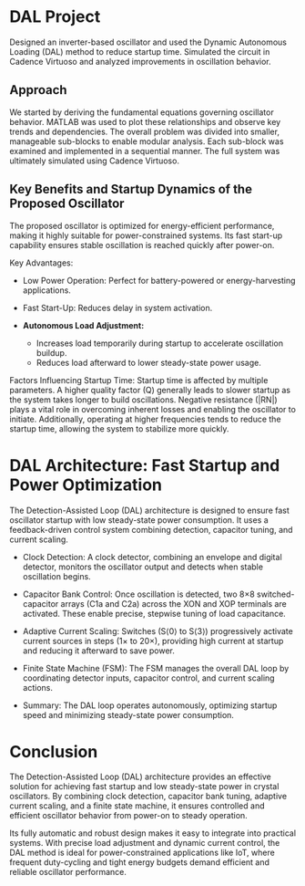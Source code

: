 # DAL Project
Designed an inverter-based oscillator and used the Dynamic Autonomous Loading (DAL) method to reduce startup time. Simulated the circuit in Cadence Virtuoso and analyzed improvements in oscillation behavior.
## Approach
We started by deriving the fundamental equations governing oscillator behavior.
MATLAB was used to plot these relationships and observe key trends and dependencies.
The overall problem was divided into smaller, manageable sub-blocks to enable modular analysis.
Each sub-block was examined and implemented in a sequential manner.
The full system was ultimately simulated using Cadence Virtuoso.
## Key Benefits and Startup Dynamics of the Proposed Oscillator
The proposed oscillator is optimized for energy-efficient performance, making it highly suitable for power-constrained systems. Its fast start-up capability ensures stable oscillation is reached quickly after power-on.

Key Advantages:

- Low Power Operation: Perfect for battery-powered or energy-harvesting applications.

- Fast Start-Up: Reduces delay in system activation.

- **Autonomous Load Adjustment:**
  - Increases load temporarily during startup to accelerate oscillation buildup.
  - Reduces load afterward to lower steady-state power usage.

Factors Influencing Startup Time:
Startup time is affected by multiple parameters. A higher quality factor (Q) generally leads to slower startup as the system takes longer to build oscillations. Negative resistance (|RN|) plays a vital role in overcoming inherent losses and enabling the oscillator to initiate. Additionally, operating at higher frequencies tends to reduce the startup time, allowing the system to stabilize more quickly.
# DAL Architecture: Fast Startup and Power Optimization
The Detection-Assisted Loop (DAL) architecture is designed to ensure fast oscillator startup with low steady-state power consumption. It uses a feedback-driven control system combining detection, capacitor tuning, and current scaling.

- Clock Detection:
A clock detector, combining an envelope and digital detector, monitors the oscillator output and detects when stable oscillation begins.

- Capacitor Bank Control:
Once oscillation is detected, two 8×8 switched-capacitor arrays (C1a and C2a) across the XON and XOP terminals are activated. These enable precise, stepwise tuning of load capacitance.

- Adaptive Current Scaling:
Switches (S⟨0⟩ to S⟨3⟩) progressively activate current sources in steps (1× to 20×), providing high current at startup and reducing it afterward to save power.

- Finite State Machine (FSM):
The FSM manages the overall DAL loop by coordinating detector inputs, capacitor control, and current scaling actions.

- Summary:
The DAL loop operates autonomously, optimizing startup speed and minimizing steady-state power consumption.

# Conclusion
The Detection-Assisted Loop (DAL) architecture provides an effective solution for achieving fast startup and low steady-state power in crystal oscillators. By combining clock detection, capacitor bank tuning, adaptive current scaling, and a finite state machine, it ensures controlled and efficient oscillator behavior from power-on to steady operation.

Its fully automatic and robust design makes it easy to integrate into practical systems. With precise load adjustment and dynamic current control, the DAL method is ideal for power-constrained applications like IoT, where frequent duty-cycling and tight energy budgets demand efficient and reliable oscillator performance.
